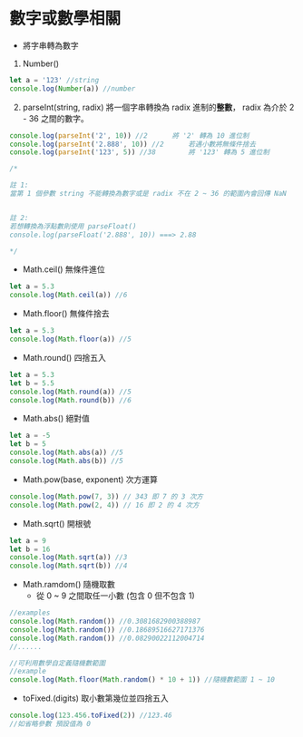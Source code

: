 # 數字或數學相關
+ 將字串轉為數字
1. Number() 
``` js
let a = '123' //string
console.log(Number(a)) //number
```
2. parseInt(string, radix) 將一個字串轉換為 radix 進制的**整數**， radix 為介於 2 - 36 之間的數字。
``` js
console.log(parseInt('2', 10)) //2 		將 '2' 轉為 10 進位制
console.log(parseInt('2.888', 10)) //2 		若遇小數將無條件捨去
console.log(parseInt('123', 5)) //38		將 '123' 轉為 5 進位制

/*

註 1:
當第 1 個參數 string 不能轉換為數字或是 radix 不在 2 ~ 36 的範圍內會回傳 NaN 


註 2:
若想轉換為浮點數則使用 parseFloat()
console.log(parseFloat('2.888', 10)) ===> 2.88

*/

```
+ Math.ceil() 無條件進位 
``` js
let a = 5.3
console.log(Math.ceil(a)) //6
```

+ Math.floor() 無條件捨去 
``` js
let a = 5.3
console.log(Math.floor(a)) //5
```

+ Math.round() 四捨五入 
``` js
let a = 5.3
let b = 5.5
console.log(Math.round(a)) //5
console.log(Math.round(b)) //6
```

+ Math.abs() 絕對值 
``` js
let a = -5
let b = 5
console.log(Math.abs(a)) //5
console.log(Math.abs(b)) //5
```

+ Math.pow(base, exponent) 次方運算 
``` js
console.log(Math.pow(7, 3)) // 343 即 7 的 3 次方
console.log(Math.pow(2, 4)) // 16 即 2 的 4 次方
```

+ Math.sqrt() 開根號 
``` js
let a = 9
let b = 16
console.log(Math.sqrt(a)) //3
console.log(Math.sqrt(b)) //4
```

+ Math.ramdom() 隨機取數 
	+ 從 0 ~ 9 之間取任一小數 (包含 0 但不包含 1)
``` js
//examples
console.log(Math.random()) //0.3081682900388987
console.log(Math.random()) //0.18689516627171376
console.log(Math.random()) //0.08290022112004714 
//......

//可利用數學自定義隨機數範圍
//example
console.log(Math.floor(Math.random() * 10 + 1)) //隨機數範圍 1 ~ 10

```
+ toFixed.(digits) 取小數第幾位並四捨五入
``` js
console.log(123.456.toFixed(2)) //123.46
//如省略參數 預設值為 0
```